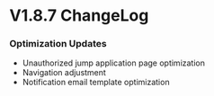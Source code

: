 # V1.8.7 ChangeLog

### Optimization Updates
* Unauthorized jump application page optimization
* Navigation adjustment
* Notification email template optimization
